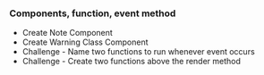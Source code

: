 ### Components, function, event method

- Create Note Component
- Create Warning Class Component
- Challenge - Name two functions to run whenever event occurs
- Challenge - Create two functions above the render method